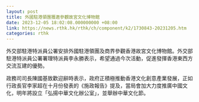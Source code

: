 ```yaml
---
layout: post
title: 外國駐港領團獲邀參觀故宮文化博物館
date: 2023-12-05 18:02:08.000000000 +08:00
link: https://news.rthk.hk/rthk/ch/component/k2/1730843-20231205.htm
categories: rthk
---
```


外交部駐港特派員公署安排外國駐港領團及商界參觀香港故宮文化博物館。外交部駐港特派員公署署理特派員李永勝表示，希望通過今次活動，促進發揮香港東西方交流互建的優勢。

政務司司長陳國基致歡迎辭時表示，政府正積極推動香港文化創意產業發展，正如行政長官李家超在十月份發表的《施政報告》提及，當局會加大力度推廣中國文化，明年將設立「弘揚中華文化辦公室」，並舉辦中華文化節。
